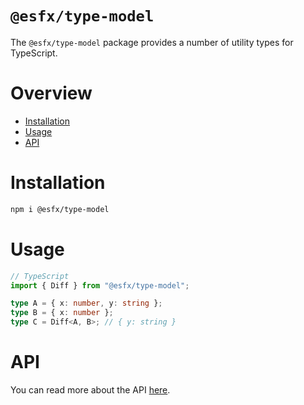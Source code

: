 # `@esfx/type-model`

The `@esfx/type-model` package provides a number of utility types for TypeScript.

# Overview

* [Installation](#installation)
* [Usage](#usage)
* [API](#api)

# Installation

```sh
npm i @esfx/type-model
```

# Usage

```ts
// TypeScript
import { Diff } from "@esfx/type-model";

type A = { x: number, y: string };
type B = { x: number };
type C = Diff<A, B>; // { y: string }
```

# API

You can read more about the API [here](https://esfx.js.org/esfx/api/type-model.html).
